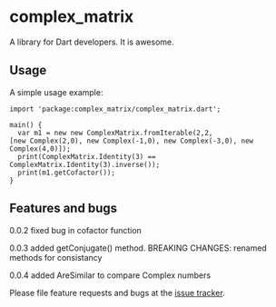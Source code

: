 # complex_matrix

A library for Dart developers. It is awesome.

## Usage

A simple usage example:

    import 'package:complex_matrix/complex_matrix.dart';

    main() {
      var m1 = new new ComplexMatrix.fromIterable(2,2,
    [new Complex(2,0), new Complex(-1,0), new Complex(-3,0), new Complex(4,0)]);
      print(ComplexMatrix.Identity(3) == ComplexMatrix.Identity(3).inverse());
      print(m1.getCofactor());
    }

## Features and bugs

0.0.2 fixed bug in cofactor function

0.0.3 added getConjugate() method. BREAKING CHANGES: renamed methods for consistancy

0.0.4 added AreSimilar to compare Complex numbers

Please file feature requests and bugs at the [issue tracker][tracker].

[tracker]: http://example.com/issues/replaceme
